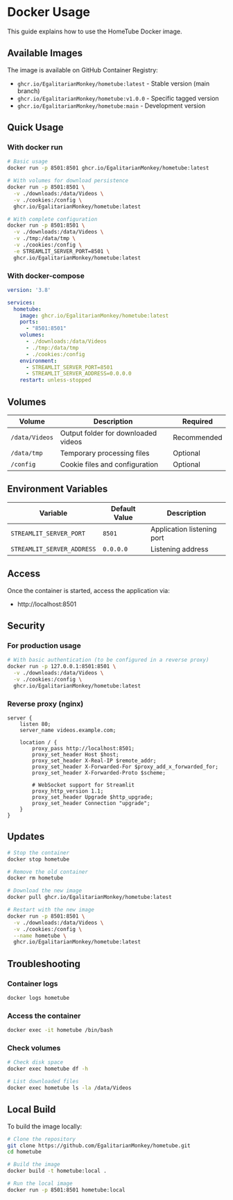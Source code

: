 # Docker Usage

This guide explains how to use the HomeTube Docker image.

## Available Images

The image is available on GitHub Container Registry:
- `ghcr.io/EgalitarianMonkey/hometube:latest` - Stable version (main branch)
- `ghcr.io/EgalitarianMonkey/hometube:v1.0.0` - Specific tagged version
- `ghcr.io/EgalitarianMonkey/hometube:main` - Development version

## Quick Usage

### With docker run

```bash
# Basic usage
docker run -p 8501:8501 ghcr.io/EgalitarianMonkey/hometube:latest

# With volumes for download persistence
docker run -p 8501:8501 \
  -v ./downloads:/data/Videos \
  -v ./cookies:/config \
  ghcr.io/EgalitarianMonkey/hometube:latest

# With complete configuration
docker run -p 8501:8501 \
  -v ./downloads:/data/Videos \
  -v ./tmp:/data/tmp \
  -v ./cookies:/config \
  -e STREAMLIT_SERVER_PORT=8501 \
  ghcr.io/EgalitarianMonkey/hometube:latest
```

### With docker-compose

```yaml
version: '3.8'

services:
  hometube:
    image: ghcr.io/EgalitarianMonkey/hometube:latest
    ports:
      - "8501:8501"
    volumes:
      - ./downloads:/data/Videos
      - ./tmp:/data/tmp
      - ./cookies:/config
    environment:
      - STREAMLIT_SERVER_PORT=8501
      - STREAMLIT_SERVER_ADDRESS=0.0.0.0
    restart: unless-stopped
```

## Volumes

| Volume | Description | Required |
|--------|-------------|----------|
| `/data/Videos` | Output folder for downloaded videos | Recommended |
| `/data/tmp` | Temporary processing files | Optional |
| `/config` | Cookie files and configuration | Optional |

## Environment Variables

| Variable | Default Value | Description |
|----------|---------------|-------------|
| `STREAMLIT_SERVER_PORT` | `8501` | Application listening port |
| `STREAMLIT_SERVER_ADDRESS` | `0.0.0.0` | Listening address |

## Access

Once the container is started, access the application via:
- http://localhost:8501

## Security

### For production usage

```bash
# With basic authentication (to be configured in a reverse proxy)
docker run -p 127.0.0.1:8501:8501 \
  -v ./downloads:/data/Videos \
  -v ./cookies:/config \
  ghcr.io/EgalitarianMonkey/hometube:latest
```

### Reverse proxy (nginx)

```nginx
server {
    listen 80;
    server_name videos.example.com;
    
    location / {
        proxy_pass http://localhost:8501;
        proxy_set_header Host $host;
        proxy_set_header X-Real-IP $remote_addr;
        proxy_set_header X-Forwarded-For $proxy_add_x_forwarded_for;
        proxy_set_header X-Forwarded-Proto $scheme;
        
        # WebSocket support for Streamlit
        proxy_http_version 1.1;
        proxy_set_header Upgrade $http_upgrade;
        proxy_set_header Connection "upgrade";
    }
}
```

## Updates

```bash
# Stop the container
docker stop hometube

# Remove the old container
docker rm hometube

# Download the new image
docker pull ghcr.io/EgalitarianMonkey/hometube:latest

# Restart with the new image
docker run -p 8501:8501 \
  -v ./downloads:/data/Videos \
  -v ./cookies:/config \
  --name hometube \
  ghcr.io/EgalitarianMonkey/hometube:latest
```

## Troubleshooting

### Container logs
```bash
docker logs hometube
```

### Access the container
```bash
docker exec -it hometube /bin/bash
```

### Check volumes
```bash
# Check disk space
docker exec hometube df -h

# List downloaded files
docker exec hometube ls -la /data/Videos
```

## Local Build

To build the image locally:

```bash
# Clone the repository
git clone https://github.com/EgalitarianMonkey/hometube.git
cd hometube

# Build the image
docker build -t hometube:local .

# Run the local image
docker run -p 8501:8501 hometube:local
```